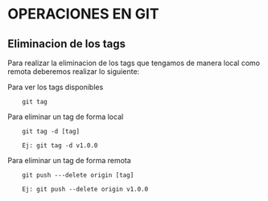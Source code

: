 # OPERACIONES EN GIT

## Eliminacion de los tags

Para realizar la eliminacion de los tags que tengamos de manera local como remota deberemos realizar lo siguiente:

Para ver los tags disponibles

		git tag

Para eliminar un tag de forma local

		git tag -d [tag]
		
		Ej: git tag -d v1.0.0


Para eliminar un tag de forma remota

		git push ---delete origin [tag]
		
		Ej: git push --delete origin v1.0.0
		

		
